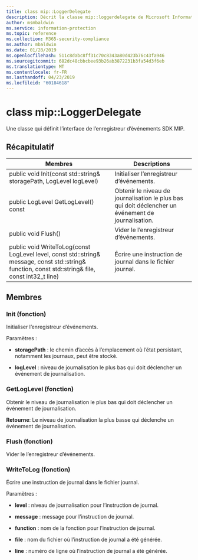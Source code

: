 ```yaml
---
title: class mip::LoggerDelegate
description: Décrit la classe mip::loggerdelegate de Microsoft Information Protection (MIP) SDK.
author: msmbaldwin
ms.service: information-protection
ms.topic: reference
ms.collection: M365-security-compliance
ms.author: mbaldwin
ms.date: 01/28/2019
ms.openlocfilehash: 511c8dabc8ff31c70c8343a80d423b76c43fa946
ms.sourcegitcommit: 682dc48cbbcbee93b26ab3872231b3fa54d3f6eb
ms.translationtype: MT
ms.contentlocale: fr-FR
ms.lasthandoff: 04/23/2019
ms.locfileid: "60184618"
---
```

# <a name="class-miploggerdelegate"></a>class mip::LoggerDelegate 
Une classe qui définit l’interface de l’enregistreur d’événements SDK MIP.
  
## <a name="summary"></a>Récapitulatif
 Membres                        | Descriptions                                
--------------------------------|---------------------------------------------
public void Init(const std::string& storagePath, LogLevel logLevel)  |  Initialiser l’enregistreur d’événements.
public LogLevel GetLogLevel() const  |  Obtenir le niveau de journalisation le plus bas qui doit déclencher un événement de journalisation.
public void Flush()  |  Vider le l’enregistreur d’événements.
public void WriteToLog(const LogLevel level, const std::string& message, const std::string& function, const std::string& file, const int32_t line)  |  Écrire une instruction de journal dans le fichier journal.
  
## <a name="members"></a>Membres
  
### <a name="init-function"></a>Init (fonction)
Initialiser l’enregistreur d’événements.

Paramètres :  
* **storagePath** : le chemin d’accès à l’emplacement où l’état persistant, notamment les journaux, peut être stocké. 


* **logLevel** : niveau de journalisation le plus bas qui doit déclencher un événement de journalisation.


  
### <a name="getloglevel-function"></a>GetLogLevel (fonction)
Obtenir le niveau de journalisation le plus bas qui doit déclencher un événement de journalisation.

  
**Retourne**: Le niveau de journalisation la plus basse qui déclenche un événement de journalisation.
  
### <a name="flush-function"></a>Flush (fonction)
Vider le l’enregistreur d’événements.
  
### <a name="writetolog-function"></a>WriteToLog (fonction)
Écrire une instruction de journal dans le fichier journal.

Paramètres :  
* **level** : niveau de journalisation pour l’instruction de journal. 


* **message** : message pour l’instruction de journal. 


* **function** : nom de la fonction pour l’instruction de journal. 


* **file** : nom du fichier où l’instruction de journal a été générée. 


* **line** : numéro de ligne où l’instruction de journal a été générée.

